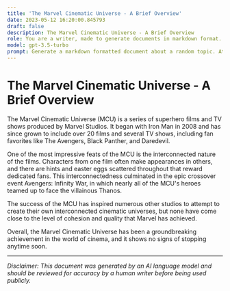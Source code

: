 ```yaml
---
title: 'The Marvel Cinematic Universe - A Brief Overview'
date: 2023-05-12 16:20:00.845793
draft: false
description: The Marvel Cinematic Universe - A Brief Overview
role: You are a writer, made to generate documents in markdown format. It is very important that all of the documents you generate are in valid markdown format.
model: gpt-3.5-turbo
prompt: Generate a markdown formatted document about a random topic. At the bottom, include a disclaimer explaining that the document was generated by you. The first line of the document should be the title. Make sure that the entire document is in proper markdown format, using a mix of various tags to make the document visually appealing.
---
```


# The Marvel Cinematic Universe - A Brief Overview

The Marvel Cinematic Universe (MCU) is a series of superhero films and TV shows produced by Marvel Studios. It began with Iron Man in 2008 and has since grown to include over 20 films and several TV shows, including fan favorites like The Avengers, Black Panther, and Daredevil. 

One of the most impressive feats of the MCU is the interconnected nature of the films. Characters from one film often make appearances in others, and there are hints and easter eggs scattered throughout that reward dedicated fans. This interconnectedness culminated in the epic crossover event Avengers: Infinity War, in which nearly all of the MCU's heroes teamed up to face the villainous Thanos.

The success of the MCU has inspired numerous other studios to attempt to create their own interconnected cinematic universes, but none have come close to the level of cohesion and quality that Marvel has achieved.

Overall, the Marvel Cinematic Universe has been a groundbreaking achievement in the world of cinema, and it shows no signs of stopping anytime soon.

---

*Disclaimer: This document was generated by an AI language model and should be reviewed for accuracy by a human writer before being used publicly.*